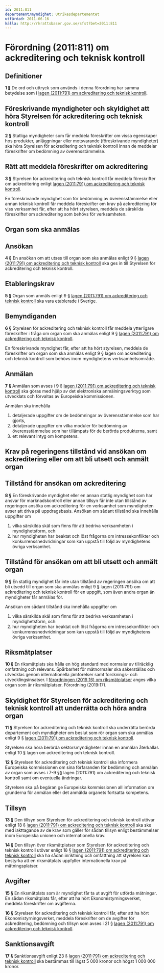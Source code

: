 ```yaml
---
id: 2011:811
departement/myndighet: Utrikesdepartementet
utfärdad: 2011-06-16
källa: http://rkrattsbaser.gov.se/sfst?bet=2011:811
---
```


# Förordning (2011:811) om ackreditering och teknisk kontroll

## Definitioner

**1 §** De ord och uttryck som används i denna förordning har samma betydelse som i [lagen (2011:791) om ackreditering och teknisk kontroll](http://rkrattsbaser.gov.se/sfst?bet=2011:791).

## Föreskrivande myndigheter och skyldighet att höra Styrelsen för ackreditering och teknisk kontroll

**2 §** Statliga myndigheter som får meddela föreskrifter om vissa egenskaper hos produkter, anläggningar eller motsvarande (föreskrivande myndigheter) ska höra Styrelsen för ackreditering och teknisk kontroll innan de meddelar föreskrifter om bedömning av överensstämmelse.

## Rätt att meddela föreskrifter om ackreditering

**3 §** Styrelsen för ackreditering och teknisk kontroll får meddela föreskrifter om ackreditering enligt [lagen (2011:791) om ackreditering och teknisk kontroll](http://rkrattsbaser.gov.se/sfst?bet=2011:791).

En föreskrivande myndighet som för bedömning av överensstämmelse eller annan teknisk kontroll får meddela föreskrifter om krav på ackreditering för viss verksamhet får, efter att ha hört styrelsen, meddela de särskilda föreskrifter om ackreditering som behövs för verksamheten.

## Organ som ska anmälas

## Ansökan

**4 §** En ansökan om att utses till organ som ska anmälas enligt 9 § [lagen (2011:791) om ackreditering och teknisk kontroll](http://rkrattsbaser.gov.se/sfst?bet=2011:791) ska ges in till Styrelsen för ackreditering och teknisk kontroll.

## Etableringskrav

**5 §** Organ som anmäls enligt 9 § [lagen (2011:791) om ackreditering och teknisk kontroll](http://rkrattsbaser.gov.se/sfst?bet=2011:791) ska vara etablerade i Sverige.

## Bemyndiganden

**6 §** Styrelsen för ackreditering och teknisk kontroll får meddela ytterligare föreskrifter i fråga om organ som ska anmälas enligt 9 § [lagen (2011:791) om ackreditering och teknisk kontroll](http://rkrattsbaser.gov.se/sfst?bet=2011:791).

En föreskrivande myndighet får, efter att ha hört styrelsen, meddela de föreskrifter om organ som ska anmälas enligt 9 § lagen om ackreditering och teknisk kontroll som behövs inom myndighetens verksamhetsområde.

## Anmälan

**7 §** Anmälan som avses i 9 § [lagen (2011:791) om ackreditering och teknisk kontroll](http://rkrattsbaser.gov.se/sfst?bet=2011:791) ska göras med hjälp av det elektroniska anmälningsverktyg som utvecklats och förvaltas av Europeiska kommissionen.

Anmälan ska innehålla

1. detaljerade uppgifter om de bedömningar av överensstämmelse som har gjorts,
2. detaljerade uppgifter om vilka moduler för bedömning av överensstämmelse som har tillämpats för de berörda produkterna, samt
3. ett relevant intyg om kompetens.

## Krav på regeringens tillstånd vid ansökan om ackreditering eller om att bli utsett och anmält organ

## Tillstånd för ansökan om ackreditering

**8 §** En föreskrivande myndighet eller en annan statlig myndighet som har ansvar för marknadskontroll eller annan tillsyn får inte utan tillstånd av regeringen ansöka om ackreditering för en verksamhet som myndigheten avser att driva på uppdragsbasis. Ansökan om sådant tillstånd ska innehålla uppgifter om

1. vilka särskilda skäl som finns för att bedriva verksamheten i myndighetsform, och
2. hur myndigheten har beaktat och löst frågorna om intressekonflikter och konkurrenssnedvridningar som kan uppstå till följd av myndighetens övriga verksamhet.

## Tillstånd för ansökan om att bli utsett och anmält organ

**9 §** En statlig myndighet får inte utan tillstånd av regeringen ansöka om att bli utsedd till organ som ska anmälas enligt 9 § lagen (2011:791) om ackreditering och teknisk kontroll för en uppgift, som även andra organ än myndigheter får anmälas för.

Ansökan om sådant tillstånd ska innehålla uppgifter om

1. vilka särskilda skäl som finns för att bedriva verksamheten i myndighetsform, och
2. hur myndigheten har beaktat och löst frågorna om intressekonflikter och konkurrenssnedvridningar som kan uppstå till följd av myndighetens övriga verksamhet.

## Riksmätplatser

**10 §** En riksmätplats ska hålla en hög standard med normaler av tillräcklig omfattning och relevans. Spårbarhet för mätnormaler ska säkerställas och utvecklas genom internationella jämförelser samt forsknings- och utvecklingsinsatser. I [förordningen (2019:16) om riksmätplatser](http://rkrattsbaser.gov.se/sfst?bet=2019:16) anges vilka organ som är riksmätplatser. Förordning (2019:17).

## Skyldighet för Styrelsen för ackreditering och teknisk kontroll att underrätta och höra andra organ

**11 §** Styrelsen för ackreditering och teknisk kontroll ska underrätta berörda departement och myndigheter om beslut som rör organ som ska anmälas enligt 9 § [lagen (2011:791) om ackreditering och teknisk kontroll](http://rkrattsbaser.gov.se/sfst?bet=2011:791).

Styrelsen ska höra berörda sektorsmyndigheter innan en anmälan återkallas enligt 10 § lagen om ackreditering och teknisk kontroll.

**12 §** Styrelsen för ackreditering och teknisk kontroll ska informera Europeiska kommissionen om sina förfaranden för bedömning och anmälan av organ som avses i 7-9 §§ lagen (2011:791) om ackreditering och teknisk kontroll samt om eventuella ändringar.

Styrelsen ska på begäran ge Europeiska kommissionen all information om grunderna för anmälan eller det anmälda organets fortsatta kompetens.

## Tillsyn

**13 §** Den tillsyn som Styrelsen för ackreditering och teknisk kontroll utövar enligt 18 § [lagen (2011:791) om ackreditering och teknisk kontroll](http://rkrattsbaser.gov.se/sfst?bet=2011:791) ska ske med iakttagande av de krav som gäller för sådan tillsyn enligt bestämmelser inom Europeiska unionen och internationella krav.

**14 §** Den tillsyn över riksmätplatser som Styrelsen för ackreditering och teknisk kontroll utövar enligt 18 § [lagen (2011:791) om ackreditering och teknisk kontroll](http://rkrattsbaser.gov.se/sfst?bet=2011:791) ska ha sådan inriktning och omfattning att styrelsen kan bestyrka att en riksmätplats uppfyller internationella krav på mätningsplatser.

## Avgifter

**15 §** En riksmätplats som är myndighet får ta ut avgift för utförda mätningar. En sådan riksmätplats får, efter att ha hört Ekonomistyrningsverket, meddela föreskrifter om avgifterna.

**16 §** Styrelsen för ackreditering och teknisk kontroll får, efter att ha hört Ekonomistyrningsverket, meddela föreskrifter om de avgifter för ackreditering, bedömning och tillsyn som avses i 21 § [lagen (2011:791) om ackreditering och teknisk kontroll](http://rkrattsbaser.gov.se/sfst?bet=2011:791).

## Sanktionsavgift

**17 §** Sanktionsavgift enligt 23 § [lagen (2011:791) om ackreditering och teknisk kontroll](http://rkrattsbaser.gov.se/sfst?bet=2011:791) ska bestämmas till lägst 5 000 kronor och högst 1 000 000 kronor.